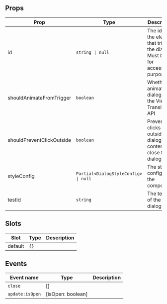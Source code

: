 <!-- This file is automatically generated, do not edit manually. -->


## Props

| Prop | Type | Description | Default |
| ---- | ---- | ----------- | ------- |
| id | `string \| null` | The id of the element that triggers the dialog. Must be set for accessibility purposes. | `null` |
| shouldAnimateFromTrigger | `boolean` | Whether to animate the dialog with the View Transitions API | `false` |
| shouldPreventClickOutside | `boolean` | Prevent clicks outside the dialog content to close the dialog | `false` |
| styleConfig | `Partial<DialogStyleConfig> \| null` | The style config of the component. | `null` |
| testId | `string` | The test id of the dialog. |  |


## Slots

| Slot | Type | Description |
| --------- | ---- | ----------- |
| default | `{}` |  |


## Events

| Event name | Type | Description |
| ---------- | ---- | ----------- |
| `close` | [] |  |
| `update:isOpen` | [isOpen: boolean] |  |

